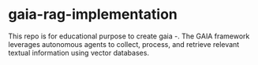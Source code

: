# gaia-rag-implementation
This repo is for educational purpose to create gaia -. The GAIA framework leverages autonomous agents to collect, process, and retrieve relevant textual information using vector databases. 
